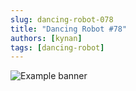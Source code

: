 ```yaml
---
slug: dancing-robot-078
title: "Dancing Robot #78"
authors: [kynan]
tags: [dancing-robot]
---
```


![Example banner](/img/stories/dancing-robot_new/078.png)

